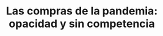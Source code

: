 ---
title: "Las compras de la pandemia: opacidad y sin competencia"
description: "Contratos sin competencia con riesgo de corrupción, falta de transparencia, sobrecostos en las compras públicas y la flexibilización de los estándares de calidad en las importaciones son los principales hallazgos del análisis de cerca de 100 normas legales como parte de una investigación regional realizada por la Red de Periodistas de América Latina para la Transparencia y la Anticorrupción, conformada por OjoPúblico de Perú, la diaria de Uruguay, El Faro de El Salvador, Datasketch de Colombia, La Nación de Argentina, PODER de México y Ojoconmipisto de Guatemala."
images:
  - images/leche/milk.webp
sites:
  - name: Datasketch
    country: Colombia
    website: http://especiales.datasketch.co/la-via-lactea
    bg: images/leche/bg-datasketch.webp
    title: Colombia abrió las puertas a la adjudicación sin concurso y a la modificación de contratos
    description: "El gobierno declaró el Estado de Emergencia el 17 de marzo de 2020 y autorizó el procedimiento de contratación directa para las compras de bienes y servicios de emergencia de COVID-19. Al mismo tiempo ha autorizado la posibilidad de realizar adendas y modificar los contratos."
    align: right
  - name: La Diaria
    country: Uruguay
    website: https://ladiaria.com.uy/articulo/2019/8/los-debes-de-la-ley-de-produccion-familiar-agropecuaria-y-su-nulo-impacto-en-el-sector-lacteo/
    bg: images/leche/bg-ladiaria.webp
    title: Gobierno flexibiliza registros y trámites para la importación de insumos y equipos médicos
    description: "Comprar sin licitación y de manera directa ha sido la respuesta del gobierno de este país para enfrentar la pandemia de la Covid-19. La ley vigente les permite contratar sin concurso en situaciones de emergencia, pero la duración de los trámites de ingreso al país y el registro de productos suponía un escollo que ahora han resuelto aprobando normas desde el Poder Ejecutivo."
  - name: La Nacion
    country: Argentina
    website: https://www.lanacion.com.ar/politica/compras-coronavirus-un-sistema-peligroso-deficiente-nid2360123
    bg: images/leche/bg-lanacion.webp
    title: Compras sin concurso e invitaciones a través de correo electrónico
    description: "La ineficiencia en los procesos de compras del Estado se agudiza en tiempos de crisis. Como otros países de la región, Argentina declaró la emergencia nacional e incorporó contrataciones directas para los bienes y servicios de la Pandemia. Pero además, implementó invitaciones directas a empresas y proveedores a través de mensajes electrónicos."
  - name: Ojoconmipisto
    country: Guatemala
    website: http://www.ojoconmipisto.com/open-contracting/lecheprometida/
    bg: images/pandemia/bg-ojoconmipisto.webp
    title: Municipalidades pagan hasta cuatro veces más por insumos contra la pandemia
    description: "Desde que se declaró la emergencia en este país, las autoridades locales han priorizado sus compras en insumos médicos y  productos de la canasta básica de alimentos. Sin embargo, en algunos productos como las mascarillas han pagado muy por encima de su precio en situaciones normales. La Contraloría General de Cuentas audita a seis alcaldías por los altos precios a los que se adquirieron."
    align: top
  - name: Ojo Público
    country: Perú
    website: https://ojo-publico.com/1331/familia-lechera-los-millonarios-contratos-del-grupo-niisa-con-el-vaso-de-leche
    bg: images/leche/bg-ojopublico.webp
    title: Perú destina más de 138 millones de dólares para compras sin competencia para Covid-19
    description: "El Estado ha emitido un total de 27 normas legales que regulan las contrataciones públicas durante la emergencia por la pandemia. Sin embargo, la norma señala que la mayoría de estas adquisiciones podrán realizarse a través de contrataciones directas, modalidad que implica riesgos de corrupción, advierten expertos. El análisis realizado por OjoPúblico determina que hasta el momento se han realizado compras directas por US$75 millones."
    align: right
  - name: PODER
    country: México
    website: https://www.rindecuentas.org/?p=3417
    bg: images/pandemia/bg-poder.webp
    title: Gobierno adjudicó contratos sin concurso antes de la declaratoria de emergencia por COVID-19 
    description: "La emergencia sanitaria declarada por la pandemia abrió las puertas a la opacidad en las contrataciones públicas para hacer frente al coronavirus. El resultado: se realizaron adjudicaciones directas incluso antes de la emergencia y se suspendieron los plazos para entregar las solicitudes de acceso a la información."
    align: center
---